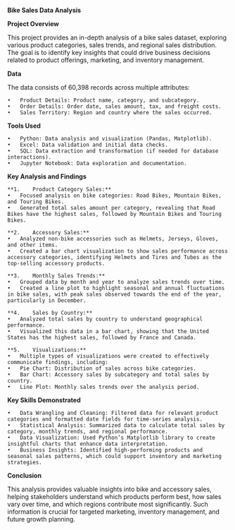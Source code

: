 **Bike Sales Data Analysis**

**Project Overview**

This project provides an in-depth analysis of a bike sales dataset, exploring various product categories, sales trends, and regional sales distribution. The goal is to identify key insights that could drive business decisions related to product offerings, marketing, and inventory management.

**Data**

The data consists of 60,398 records across multiple attributes:

	•	Product Details: Product name, category, and subcategory.
	•	Order Details: Order date, sales amount, tax, and freight costs.
	•	Sales Territory: Region and country where the sales occurred.

**Tools Used**

	•	Python: Data analysis and visualization (Pandas, Matplotlib).
	•	Excel: Data validation and initial data checks.
	•	SQL: Data extraction and transformation (if needed for database interactions).
	•	Jupyter Notebook: Data exploration and documentation.

**Key Analysis and Findings**

	**1.	Product Category Sales:**
	•	Focused analysis on bike categories: Road Bikes, Mountain Bikes, and Touring Bikes.
	•	Generated total sales amount per category, revealing that Road Bikes have the highest sales, followed by Mountain Bikes and Touring Bikes.
 
	**2.	Accessory Sales:**
	•	Analyzed non-bike accessories such as Helmets, Jerseys, Gloves, and other items.
	•	Created a bar chart visualization to show sales performance across accessory categories, identifying Helmets and Tires and Tubes as the top-selling accessory products.
 
	**3.	Monthly Sales Trends:**
	•	Grouped data by month and year to analyze sales trends over time.
	•	Created a line plot to highlight seasonal and annual fluctuations in bike sales, with peak sales observed towards the end of the year, particularly in December.
 
	**4.	Sales by Country:**
	•	Analyzed total sales by country to understand geographical performance.
	•	Visualized this data in a bar chart, showing that the United States has the highest sales, followed by France and Canada.
 
	**5.	Visualizations:**
	•	Multiple types of visualizations were created to effectively communicate findings, including:
	•	Pie Chart: Distribution of sales across bike categories.
	•	Bar Chart: Accessory sales by subcategory and total sales by country.
	•	Line Plot: Monthly sales trends over the analysis period.

**Key Skills Demonstrated**

	•	Data Wrangling and Cleaning: Filtered data for relevant product categories and formatted date fields for time-series analysis.
	•	Statistical Analysis: Summarized data to calculate total sales by category, monthly trends, and regional performance.
	•	Data Visualization: Used Python’s Matplotlib library to create insightful charts that enhance data interpretation.
	•	Business Insights: Identified high-performing products and seasonal sales patterns, which could support inventory and marketing strategies.

**Conclusion**

This analysis provides valuable insights into bike and accessory sales, helping stakeholders understand which products perform best, how sales vary over time, and which regions contribute most significantly. Such information is crucial for targeted marketing, inventory management, and future growth planning.
